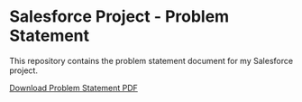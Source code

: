 # Salesforce Project - Problem Statement

This repository contains the problem statement document for my Salesforce project.

[Download Problem Statement PDF](https://github.com/kavya-goud6786/problem_statement/blob/main/Problem%20Statement.pdf)
